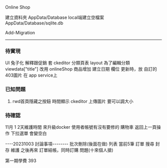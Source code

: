 Online Shop 

建立資料夾 AppData/Database
local端建立空檔案 AppData/Database/sqlite.db

Add-Migration

---

### 待實現
UI 兔子化
解釋跟促銷 套 ckeditor
分類頁表 layout 為了編輯分類
viewdata["title"] 改用 onlineShop 
商品增加 建立日期 欄位
更新時，放 自訂的 403圖片 在 app service上

### 已知問題
1. rwd首頁隱藏之按鈕
時間顯示
ckeditor 上傳圖片 要可以調大小

### 待確認
11月 1 2天維護時間 來升級docker
使用者帳號有沒有要修的
購物車 返回上一頁操作 下拉選單 會變空白

----20231003 討論事項--------
批次刪除(後面在做)
列表 當前5筆
訂單 搜尋 封存 維護 之後再來
訂單結帳，同時訂購 問題(十來個人搶)

第一期學費 393